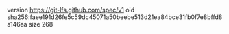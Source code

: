 version https://git-lfs.github.com/spec/v1
oid sha256:faee191d26fe5c59dc45071a50beebe513d21ea84bce31fb0f7e8bffd8a146aa
size 268
